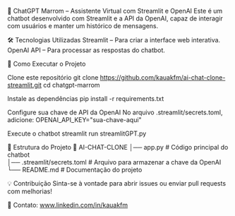 🚀 ChatGPT Marrom – Assistente Virtual com Streamlit e OpenAI
Este é um chatbot desenvolvido com Streamlit e a API da OpenAI, capaz de interagir com usuários e manter um histórico de mensagens.

🛠️ Tecnologias Utilizadas
Streamlit – Para criar a interface web interativa.
OpenAI API – Para processar as respostas do chatbot.

📌 Como Executar o Projeto

Clone este repositório
git clone https://github.com/kauakfm/ai-chat-clone-streamlit.git
cd chatgpt-marrom

Instale as dependências
pip install -r requirements.txt

Configure sua chave de API da OpenAI
No arquivo .streamlit/secrets.toml, adicione:
OPENAI_API_KEY="sua-chave-aqui"

Execute o chatbot
streamlit run streamlitGPT.py

📂 Estrutura do Projeto
📁 AI-CHAT-CLONE
│── app.py                # Código principal do chatbot  
│── .streamlit/secrets.toml # Arquivo para armazenar a chave da OpenAI  
└── README.md             # Documentação do projeto  

💡 Contribuição
Sinta-se à vontade para abrir issues ou enviar pull requests com melhorias!

📩 Contato: www.linkedin.com/in/kauakfm
